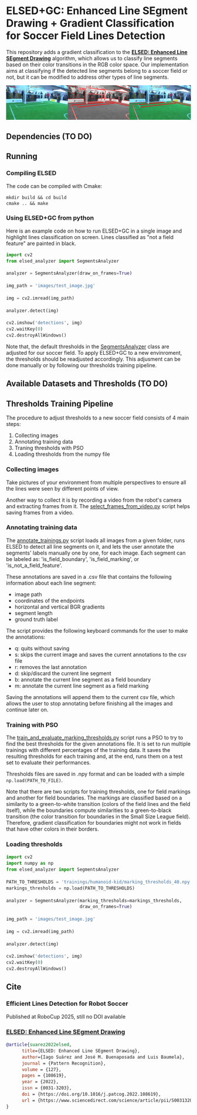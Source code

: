 # ELSED+GC: Enhanced Line SEgment Drawing + Gradient Classification for Soccer Field Lines Detection

This repository adds a gradient classification to the [**ELSED: Enhanced Line SEgment Drawing**](https://doi.org/10.1016/j.patcog.2022.108619) algorithm, which allows us to classify line segments based on their color transitions in the RGB color space. Our implementation aims at classifying if the detected line segments belong to a soccer field or not, but it can be modified to address other types of line segments.

![Result example image](images/result.png)

## Dependencies (TO DO)

## Running

### Compiling ELSED

The code can be compiled with Cmake:

```shell script
mkdir build && cd build
cmake .. && make
```


### Using ELSED+GC from python

Here is an example code on how to run ELSED+GC in a single image and highlight lines classification on screen. Lines classified as "not a field feature" are painted in black.

```python
import cv2
from elsed_analyzer import SegmentsAnalyzer

analyzer = SegmentsAnalyzer(draw_on_frames=True)

img_path = 'images/test_image.jpg'

img = cv2.imread(img_path)

analyzer.detect(img)

cv2.imshow('detections', img)
cv2.waitKey(0)
cv2.destroyAllWindows()
```

Note that, the default thresholds in the [SegmentsAnalyzer](https://github.com/jgocm/ELSED-SSL/blob/7ad8fd7f30dbffbc468e7423627862db6ea3e17d/elsed_analyzer.py#L9) class are adjusted for our soccer field. To apply ELSED+GC to a new envinroment, the thresholds should be readjusted accordingly. This adjusment can be done manually or by following our thresholds training pipeline.

## Available Datasets and Thresholds (TO DO)


## Thresholds Training Pipeline
The procedure to adjust thresholds to a new soccer field consists of 4 main steps:
1. Collecting images
2. Annotating training data
3. Traning thresholds with PSO
4. Loading thresholds from the numpy file

### Collecting images
Take pictures of your environment from multiple perspectives to ensure all the lines were seen by different points of view.

Another way to collect it is by recording a video from the robot's camera and extracting frames from it. The [select_frames_from_video.py](https://github.com/jgocm/ELSED-SSL/blob/62eccad56d3c2046fa6a192f25bea43ca581923f/select_frames_from_video.py) script helps saving frames from a video.

### Annotating training data
The [annotate_trainings.py](https://github.com/jgocm/ELSED-SSL/blob/62eccad56d3c2046fa6a192f25bea43ca581923f/annotate_trainings.py) script loads all images from a given folder, runs ELSED to detect all line segments on it, and lets the user annotate the segments' labels manually one by one, for each image. Each segment can be labeled as: 'is_field_boundary', 'is_field_marking', or 'is_not_a_field_feature'.

These annotations are saved in a .csv file that contains the following information about each line segment:
- image path
- coordinates of the endpoints
- horizontal and vertical BGR gradients
- segment length
- ground truth label

The script provides the following keyboard commands for the user to make the annotations:
- q: quits without saving
- s: skips the current image and saves the current annotations to the csv file
- r: removes the last annotation
- d: skip/discard the current line segment
- b: annotate the current line segment as a field boundary
- m: annotate the current line segment as a field marking

Saving the annotations will append them to the current csv file, which allows the user to stop annotating before finishing all the images and continue later on.

### Training with PSO
The [train_and_evaluate_marking_thresholds.py](https://github.com/jgocm/ELSED-SSL/blob/62eccad56d3c2046fa6a192f25bea43ca581923f/train_and_evaluate_marking_thresholds.py) script runs a PSO to try to find the best thresholds for the given annotations file. It is set to run multiple trainings with different percentages of the training data. It saves the resulting thresholds for each training and, at the end, runs them on a test set to evaluate their performances.

Thresholds files are saved in .npy format and can be loaded with a simple ```np.load(PATH_TO_FILE)```.

Note that there are two scripts for training thresholds, one for field markings and another for field boundaries. The markings are classified based on a similarity to a green-to-white transition (colors of the field lines and the field itself), while the boundaries compute similarities to a green-to-black transition (the color transition for boundaries in the Small Size League field). Therefore, gradient classification for boundaries might not work in fields that have other colors in their borders.

### Loading thresholds
```python
import cv2
import numpy as np
from elsed_analyzer import SegmentsAnalyzer

PATH_TO_THRESHOLDS = 'trainings/humanoid-kid/marking_thresholds_40.npy'
markings_thresholds = np.load(PATH_TO_THRESHOLDS)

analyzer = SegmentsAnalyzer(marking_thresholds=markings_thresholds, 
                            draw_on_frames=True)

img_path = 'images/test_image.jpg'

img = cv2.imread(img_path)

analyzer.detect(img)

cv2.imshow('detections', img)
cv2.waitKey(0)
cv2.destroyAllWindows()

```

## Cite

### Efficient Lines Detection for Robot Soccer 
Published at RoboCup 2025, still no DOI available

### [**ELSED: Enhanced Line SEgment Drawing**](https://doi.org/10.1016/j.patcog.2022.108619)
```bibtex
@article{suarez2022elsed,
      title={ELSED: Enhanced Line SEgment Drawing}, 
      author={Iago Suárez and José M. Buenaposada and Luis Baumela},
      journal = {Pattern Recognition},
      volume = {127},
      pages = {108619},
      year = {2022},
      issn = {0031-3203},
      doi = {https://doi.org/10.1016/j.patcog.2022.108619},
      url = {https://www.sciencedirect.com/science/article/pii/S0031320322001005}
}
```
